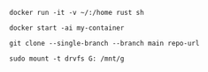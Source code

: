 <!--VS Code auto format: `Shift + Alt + F`

Docker: -->
`docker run -it -v ~/:/home rust sh`

`docker start -ai my-container`

`git clone --single-branch --branch main repo-url`

`sudo mount -t drvfs G: /mnt/g`

<!--
![visitor badge](https://visitor-badge.glitch.me/badge?page_id=BlazerYoo.BlazerYoo&left_text=Views)
### Hi there 👋


**BlazerYoo/BlazerYoo** is a ✨ _special_ ✨ repository because its `README.md` (this file) appears on your GitHub profile.

Here are some ideas to get you started:

- 🔭 I’m currently working on ...
- 🌱 I’m currently learning ...
- 👯 I’m looking to collaborate on ...
- 🤔 I’m looking for help with ...
- 💬 Ask me about ...
- 📫 How to reach me: ...
- 😄 Pronouns: ...
- ⚡ Fun fact: ...
-->
